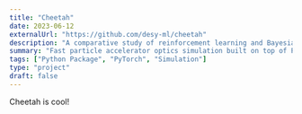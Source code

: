 ```yaml
---
title: "Cheetah"
date: 2023-06-12
externalUrl: "https://github.com/desy-ml/cheetah"
description: "A comparative study of reinforcement learning and Bayesian optimisation for online continuous tuning"
summary: "Fast particle accelerator optics simulation built on top of PyTorch for reinforcement learning and optimisation applications."
tags: ["Python Package", "PyTorch", "Simulation"]
type: "project"
draft: false
---
```


Cheetah is cool!
